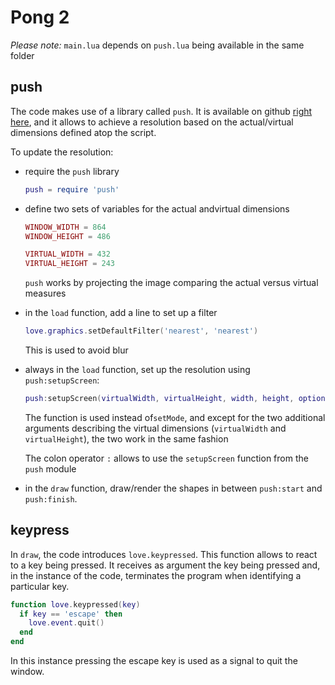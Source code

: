 # Pong 2

_Please note:_ `main.lua` depends on `push.lua` being available in the same folder

## push

The code makes use of a library called `push`. It is available on github [right here](https://github.com/Ulydev/push/blob/master/push.lua), and it allows to achieve a resolution based on the actual/virtual dimensions defined atop the script.

To update the resolution:

- require the `push` library

  ```lua
  push = require 'push'
  ```

- define two sets of variables for the actual andvirtual dimensions

  ```lua
  WINDOW_WIDTH = 864
  WINDOW_HEIGHT = 486

  VIRTUAL_WIDTH = 432
  VIRTUAL_HEIGHT = 243
  ```

  `push` works by projecting the image comparing the actual versus virtual measures

- in the `load` function, add a line to set up a filter

  ```lua
  love.graphics.setDefaultFilter('nearest', 'nearest')
  ```

  This is used to avoid blur

- always in the `load` function, set up the resolution using `push:setupScreen`:

  ```lua
  push:setupScreen(virtualWidth, virtualHeight, width, height, options)
  ```

  The function is used instead of`setMode`, and except for the two additional arguments describing the virtual dimensions (`virtualWidth` and `virtualHeight`), the two work in the same fashion

  The colon operator `:` allows to use the `setupScreen` function from the `push` module

- in the `draw` function, draw/render the shapes in between `push:start` and `push:finish`.

## keypress

In `draw`, the code introduces `love.keypressed`. This function allows to react to a key being pressed. It receives as argument the key being pressed and, in the instance of the code, terminates the program when identifying a particular key.

```lua
function love.keypressed(key)
  if key == 'escape' then
    love.event.quit()
  end
end
```

In this instance pressing the escape key is used as a signal to quit the window.
